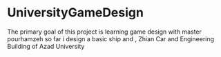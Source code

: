 # UniversityGameDesign
The primary goal of this project is learning game design with master pourhamzeh
so far i design a basic ship and , Zhian Car and Engineering Building of Azad University